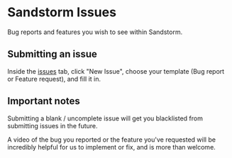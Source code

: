 # Sandstorm Issues
Bug reports and features you wish to see within Sandstorm.

## Submitting an issue
Inside the [issues](https://github.com/SandstormClient/issues/issues) tab, click "New Issue", choose your template (Bug report or Feature request), and fill it in.

## Important notes
Submitting a blank / uncomplete issue will get you blacklisted from submitting issues in the future.

A video of the bug you reported or the feature you've requested will be incredibly helpful for us to implement or fix, and is more than welcome.
